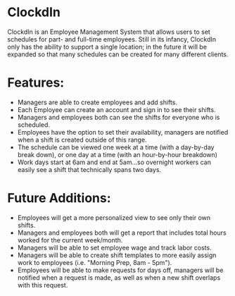 # ClockdIn

ClockdIn is an Employee Management System that allows users to set schedules for part- and full-time employees.
Still in its infancy, ClockdIn only has the ability to support a single location; in the future it will be expanded so that many schedules can be created for many different clients.

# Features:  
  * Managers are able to create employees and add shifts.
  * Each Employee can create an account and sign in to see their shifts.
  * Managers and employees both can see the shifts for everyone who is scheduled.
  * Employees have the option to set their availability, managers are notified when a shift is created outside of this range.
  * The schedule can be viewed one week at a time (with a day-by-day break down), or one day at a time (with an hour-by-hour breakdown)
  * Work days start at 6am and end at 5am...so overnight workers can easily see a shift that technically spans two days.
  
# Future Additions:  
  * Employees will get a more personalized view to see only their own shifts.
  * Managers and employees both will get a report that includes total hours worked for the current week/month.
  * Managers will be able to set employee wage and track labor costs.
  * Managers will be able to create shift templates to more easily assign work to employees (i.e. "Morning Prep, 8am - 5pm").
  * Employees will be able to make requests for days off, managers will be notified when a request is made, as well as when a new shift overlaps with this request.
  
